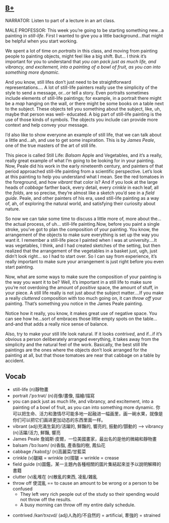 ## [B+](https://img.kmf.com/toefl/listening/audio/d7a7b35be2b25599b0e0dde831a1fa1f.mp3)
NARRATOR: Listen to part of a lecture in an art class.

MALE PROFESSOR: This week you’re going to be starting something new…a painting in *still-life*. First I wanted to give you a little background…that might be helpful when you start working.

We spent a lot of time on *portraits* in this class, and moving from painting people to painting objects, might feel like a big shift. But… I think it’s important for you to understand that *you can pack just as much life, and vibrancy, and excitement, into a painting of a bowl of fruit, as you can into something more dynamic.*

And you know, still lifes don’t just need to be straightforward representations…. A lot of still-life painters really use the simplicity of the style to send a message, or...or tell a story. Even portraits sometimes include elements of still-life paintings; for example, in a portrait there might be a *map* hanging on the wall, or there might be some books on a table next to the subject. These objects tell you something about the subject, like, uh, maybe that person was well- educated. A big part of still-life painting is the use of those kinds of symbols. The objects you include can provide more context and help convey your message.

I’d also like to show everyone an example of still life, that we can talk about a little and…ah, and use to get some inspiration. This is by *James Peale*, one of the true masters of the art of still life.

This piece is called Still Life: *Balsam* Apple and Vegetables, and it’s a really, really great example of what I’m going to be looking for in your painting. Now, Peale did his work in the early nineteenth century, and painters of that period approached still-life painting from a scientific perspective. Let’s look at this painting to help you understand what I mean. See the red tomatoes in the foreground, and how *vibrant* that color is? And if you look at the large heads of *cabbage* farther back, every detail, every *crinkle* in each leaf, all the *folds*, are so precise, they’re almost like a sketch you’d see in a *field guide*. Peale, and other painters of his era, used still-life painting as a way of, ah, of exploring the natural world, and satisfying their curiosity about nature.

So now we can take some time to discuss a little more of, more about the…the actual process, of uh… still-life painting.Now, before you paint a single stroke, you’ve got to plan the composition of your painting. You know, the arrangement of the objects to make sure everything is set up the way you want it. I remember a still-life piece I painted when I was at university.…It was vegetables, I think, and I had created sketches of the setting, but then realized that the arrangement of the vegetables in a basket just, ugh, just didn’t look right… so I had to start over. So I can say from experience, it’s really important to make sure your arrangement is just right before you even start painting.

Now, what are some ways to make sure the composition of your painting is the way you want it to be? Well, it’s important in a still life to make sure you’re not overdoing the amount of *positive* space, the amount of stuff, in your piece. A still life really is not just about the subject matter….If you make a really *cluttered* composition with too much going on, it can *throw off* your painting. That’s something you notice in the James Peale painting.

Notice how it really, you know, it makes great use of negative space. You can see how he…sort of embraces those little empty spots on the table…and-and that adds a really nice sense of balance.

Also, try to make your still life look natural. If it looks *contrived*, and if...if it’s obvious a person deliberately arranged everything, it takes away from the simplicity and the natural feel of the work. Basically, the best still life paintings are the ones where the objects don’t look arranged for the painting at all, but that those tomatoes are near that cabbage on a table by accident.

## Vocab
- still-life (n)靜物畫
- portrait /ˈpɔːtrət/ (n)肖像/畫像, 描繪/描寫
- you can pack just as much life, and vibrancy, and excitement, into a painting of a bowl of fruit, as you can into something more dynamic. 你可以把生命、活力和激情尽可能多地一起融进一幅画里，画一碗水果，就像是你们可以把它们画进更加动态的东西里面一样。
- vibrant (adj)充滿生氣的/活躍的, 鮮豔的, 響亮的, 振動的/顫動的 --> vibrancy (n)活躍/活力, 鮮豔, 響亮
- James Peale 詹姆斯·皮爾，一位美國畫家，最出名的是他的微縮和靜物畫
- balsam /ˈbɔːlsəm/ (n)香脂, 產香脂的樹, 鳳仙花
- cabbage /ˈkabɪdʒ/ (n)高麗菜/甘藍菜
- crinkle (v)皺縮 = wrinkle (n)摺皺 = wrinkle = crease
- field guide (n)圖鑑，某一主題內各種相關的圖片集結起來並予以說明解釋的書籍
- clutter (v)亂堆在 (n)散亂的東西, 凌亂/雜亂
- throw off 使混亂 == to cause an amount to be wrong or a person to be confused
	- They left very rich people out of the study so their spending would not throw off the results.
	- A busy morning can throw off my entire daily schedule.
+ contrived /kənˈtrʌɪvd/ (adj)人為的/不自然的 = artificial, 牽強的 = strained